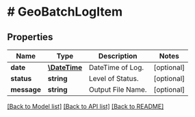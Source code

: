 # # GeoBatchLogItem

## Properties

Name | Type | Description | Notes
------------ | ------------- | ------------- | -------------
**date** | [**\DateTime**](\DateTime.md) | DateTime of Log. | [optional] 
**status** | **string** | Level of Status. | [optional] 
**message** | **string** | Output File Name. | [optional] 

[[Back to Model list]](../../README.md#documentation-for-models) [[Back to API list]](../../README.md#documentation-for-api-endpoints) [[Back to README]](../../README.md)


